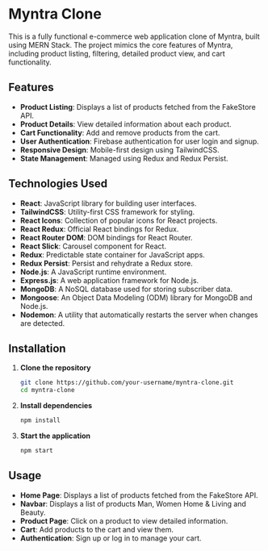 # Myntra Clone

This is a fully functional e-commerce web application clone of Myntra, built using MERN Stack. The project mimics the core features of Myntra, including product listing, filtering, detailed product view, and cart functionality.


## Features

- **Product Listing**: Displays a list of products fetched from the FakeStore API.
- **Product Details**: View detailed information about each product.
- **Cart Functionality**: Add and remove products from the cart.
- **User Authentication**: Firebase authentication for user login and signup.
- **Responsive Design**: Mobile-first design using TailwindCSS.
- **State Management**: Managed using Redux and Redux Persist.

## Technologies Used

- **React**: JavaScript library for building user interfaces.
- **TailwindCSS**: Utility-first CSS framework for styling.
- **React Icons**: Collection of popular icons for React projects.
- **React Redux**: Official React bindings for Redux.
- **React Router DOM**: DOM bindings for React Router.
- **React Slick**: Carousel component for React.
- **Redux**: Predictable state container for JavaScript apps.
- **Redux Persist**: Persist and rehydrate a Redux store.
- **Node.js**: A JavaScript runtime environment.
- **Express.js**: A web application framework for Node.js.
- **MongoDB**: A NoSQL database used for storing subscriber data.
- **Mongoose**: An Object Data Modeling (ODM) library for MongoDB and Node.js.
- **Nodemon**: A utility that automatically restarts the server when changes are detected.

## Installation

1. **Clone the repository**

   ```sh
   git clone https://github.com/your-username/myntra-clone.git
   cd myntra-clone
   ```

2. **Install dependencies**

   ```sh
   npm install
   ```

3. **Start the application**

   ```sh
   npm start
   ```

## Usage

- **Home Page**: Displays a list of products fetched from the FakeStore API.
- **Navbar**: Displays a list of products Man, Women Home & Living and Beauty.
- **Product Page**: Click on a product to view detailed information.
- **Cart**: Add products to the cart and view them.
- **Authentication**: Sign up or log in to manage your cart.
